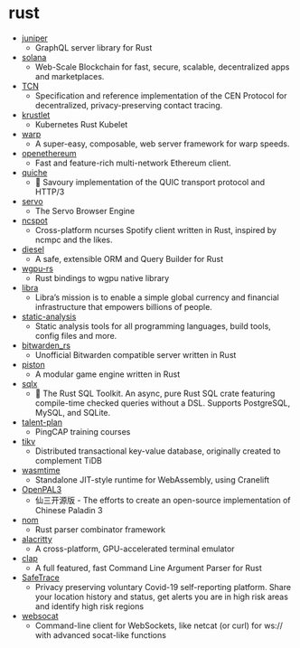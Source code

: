 # rust
- [juniper](https://github.com/graphql-rust/juniper)
  - GraphQL server library for Rust
- [solana](https://github.com/solana-labs/solana)
  - Web-Scale Blockchain for fast, secure, scalable, decentralized apps and marketplaces.
- [TCN](https://github.com/TCNCoalition/TCN)
  - Specification and reference implementation of the CEN Protocol for decentralized, privacy-preserving contact tracing.
- [krustlet](https://github.com/deislabs/krustlet)
  - Kubernetes Rust Kubelet
- [warp](https://github.com/seanmonstar/warp)
  - A super-easy, composable, web server framework for warp speeds.
- [openethereum](https://github.com/openethereum/openethereum)
  - Fast and feature-rich multi-network Ethereum client.
- [quiche](https://github.com/cloudflare/quiche)
  - 🥧 Savoury implementation of the QUIC transport protocol and HTTP/3
- [servo](https://github.com/servo/servo)
  - The Servo Browser Engine
- [ncspot](https://github.com/hrkfdn/ncspot)
  - Cross-platform ncurses Spotify client written in Rust, inspired by ncmpc and the likes.
- [diesel](https://github.com/diesel-rs/diesel)
  - A safe, extensible ORM and Query Builder for Rust
- [wgpu-rs](https://github.com/gfx-rs/wgpu-rs)
  - Rust bindings to wgpu native library
- [libra](https://github.com/libra/libra)
  - Libra’s mission is to enable a simple global currency and financial infrastructure that empowers billions of people.
- [static-analysis](https://github.com/analysis-tools-dev/static-analysis)
  - Static analysis tools for all programming languages, build tools, config files and more.
- [bitwarden_rs](https://github.com/dani-garcia/bitwarden_rs)
  - Unofficial Bitwarden compatible server written in Rust
- [piston](https://github.com/PistonDevelopers/piston)
  - A modular game engine written in Rust
- [sqlx](https://github.com/launchbadge/sqlx)
  - 🧰 The Rust SQL Toolkit. An async, pure Rust SQL crate featuring compile-time checked queries without a DSL. Supports PostgreSQL, MySQL, and SQLite.
- [talent-plan](https://github.com/pingcap/talent-plan)
  - PingCAP training courses
- [tikv](https://github.com/tikv/tikv)
  - Distributed transactional key-value database, originally created to complement TiDB
- [wasmtime](https://github.com/bytecodealliance/wasmtime)
  - Standalone JIT-style runtime for WebAssembly, using Cranelift
- [OpenPAL3](https://github.com/dontpanic92/OpenPAL3)
  - 仙三开源版 - The efforts to create an open-source implementation of Chinese Paladin 3
- [nom](https://github.com/Geal/nom)
  - Rust parser combinator framework
- [alacritty](https://github.com/alacritty/alacritty)
  - A cross-platform, GPU-accelerated terminal emulator
- [clap](https://github.com/clap-rs/clap)
  - A full featured, fast Command Line Argument Parser for Rust
- [SafeTrace](https://github.com/enigmampc/SafeTrace)
  - Privacy preserving voluntary Covid-19 self-reporting platform. Share your location history and status, get alerts you are in high risk areas and identify high risk regions
- [websocat](https://github.com/vi/websocat)
  - Command-line client for WebSockets, like netcat (or curl) for ws:// with advanced socat-like functions
